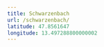 ```yaml
---
title: Schwarzenbach
url: /schwarzenbach/
latitude: 47.8561647
longitude: 13.497288800000002
---
```

